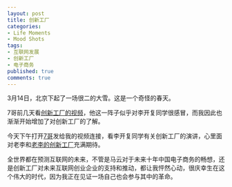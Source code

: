 ```yaml
---
layout: post
title: 创新工厂
categories:
- Life Moments
- Mood Shots
tags:
- 互联网发展
- 创新工厂
- 电子商务
published: true
comments: true
---
```

<p>3月14日，北京下起了一场很二的大雪。这是一个奇怪的春天。</p>

<p>7哥前几天看<a href="http://csdn.gensee.com/webcast/site/vod/play-d3a88b17b4924fbd975d26a3de27edf1">创新工厂的视频</a>，他这一阵子似乎对李开复同学很感冒，而我因此也渐渐开始增加了对创新工厂的了解。</p>

<p>今天下午打开<a href="http://www.7ge.cn/">7哥</a>发给我的视频连接，看李开复同学有关创新工厂的演讲，心里面对老李和<a href="http://www.innovation-works.com/index.asp">老李的创新工厂</a>充满期待。</p>

<p>全世界都在预测互联网的未来，不管是马云对于未来十年中国电子商务的畅想，还是创新工厂对未来互联网创业企业的支持和推动，都让我怦然心动，很庆幸生在这个伟大的时代，因为我正在见证一场自己也会参与其中的革命。</p>
